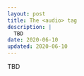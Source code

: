 ```yaml
---
layout: post
title: The <audio> tag
description: |
  TBD
date: 2020-06-10
updated: 2020-06-10
---
```


TBD
